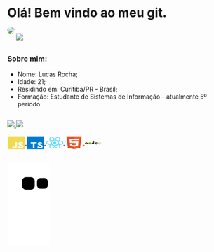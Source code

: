 <div> 
  <h1 style="margin-bottom: 15px; margin-top: 15px;"> Olá! Bem vindo ao meu git.</h1>
  
  <a href = "mailto:lucasrocha.0822@gmail.com"><img src="https://img.shields.io/badge/-Gmail-%23333?style=for-the-badge&logo=gmail&logoColor=white" target="_blank" style="border-radius: 20px; margin-bottom: 15px"></a>
  <a  href="https://www.linkedin.com/in/lucas-rocha729/" target="_blank" style="border-radius: 20px; margin-bottom: 15px"><img src="https://img.shields.io/badge/-LinkedIn-%230077B5?style=for-the-badge&logo=linkedin&logoColor=white" target="_blank"></a>
</div>

##   

### Sobre mim:
* Nome: Lucas Rocha;
* Idade: 21;   
* Residindo em: Curitiba/PR - Brasil;
* Formação: Estudante de Sistemas de Informação - atualmente 5º período.  
 
## 
   
<div>
  <a href="https://github.com/lucasrocha729">
  <img height="180em" src="https://github-readme-stats.vercel.app/api?username=lucasrocha729&show_icons=true&theme=dracula&include_all_commits=true&count_private=true"/>
  <img height="180em" src="https://github-readme-stats.vercel.app/api/top-langs/?username=lucasrocha729&layout=compact&langs_count=7&theme=dracula"/>
</div>

<div style="display: inline_block"><br>
  <img align="center" alt="Lucas-Js" height="30" width="40" src="https://raw.githubusercontent.com/devicons/devicon/master/icons/javascript/javascript-plain.svg">
  <img align="center" alt="Lucas-Ts" height="30" width="40" src="https://raw.githubusercontent.com/devicons/devicon/master/icons/typescript/typescript-plain.svg">
  <img align="center" alt="Lucas-React" height="30" width="40" src="https://raw.githubusercontent.com/devicons/devicon/master/icons/react/react-original.svg">
  <img align="center" alt="Lucas-HTML" height="30" width="40" src="https://raw.githubusercontent.com/devicons/devicon/master/icons/html5/html5-original.svg">
  <img align="center" alt="Lucas-NodeJs" height="30" width="40" src="./assets/nodejs.png">
</div>
   
  ##
 
<div>
 
<div>
  
![Snake animation](https://github.com/lucasrocha729/lucasrocha729/blob/output/github-contribution-grid-snake.svg)

</div>
